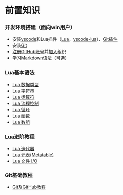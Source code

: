 # 前置知识

### 开发环境搭建（面向win用户）

- 安装[vscode](https://code.visualstudio.com/)和Lua插件（[Lua](https://marketplace.visualstudio.com/items?itemName=sumneko.lua)，[vscode-lua](https://marketplace.visualstudio.com/items?itemName=trixnz.vscode-lua)）、[Git插件](https://marketplace.visualstudio.com/items?itemName=eamodio.gitlens)
- 安装[Git](https://git-scm.com/download/win)
- [注册GitHub账号](https://github.com/signup?ref_cta=Sign+up&ref_loc=header+logged+out&ref_page=%2Fexplore&source=header)并[加入](https://github.com/CN-DST-DEVELOPER/CN-DST-DEVELOPER.github.io/issues/1)组织
- 学习[Markdown语法](https://gist.github.com/Thesharing/5e5f5842ede0cb6d95d38ea39d9e0234#html)（可选）

### Lua基本语法

- [Lua 数据类型](https://www.runoob.com/lua/lua-data-types.html)
- [Lua 字符串](https://www.runoob.com/lua/lua-strings.html)
- [Lua 运算符](https://www.runoob.com/lua/lua-miscellaneous-operator.html)
- [Lua 流程控制](https://www.runoob.com/lua/lua-decision-making.html)
- [Lua 循环](https://www.runoob.com/lua/lua-loops.html)
- [Lua 函数](https://www.runoob.com/lua/lua-functions.html)
- [Lua 数组](https://www.runoob.com/lua/lua-arrays.html)

### Lua进阶教程

- [Lua 迭代器](https://www.runoob.com/lua/lua-iterators.html)
- [Lua 元表(Metatable)](https://www.runoob.com/lua/lua-metatables.html)
- [Lua 文件 I/O](https://www.runoob.com/lua/lua-file-io.html)

### Git基础教程

- [Git及GitHub教程](https://www.githubs.cn/post/git-tutorial)


